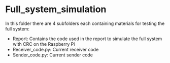 # Full_system_simulation
In this folder there are 4 subfolders each containing materials for testing the full system:
- Report: Contains the code used in the report to simulate the full system with CRC on the Raspberry Pi
- Receiver_code.py: Current receiver code
- Sender_code.py: Current sender code
